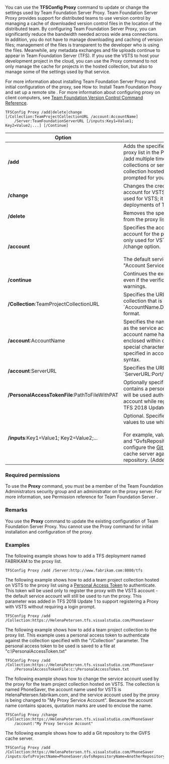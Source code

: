 You can use the **TFSConfig Proxy** command to update or change the settings used by Team Foundation Server Proxy.
Team Foundation Server Proxy provides support for distributed teams to use version control by managing a cache of downloaded version control files in the location of the distributed team.
By configuring Team Foundation Server Proxy, you can significantly reduce the bandwidth needed across wide area connections.
In addition, you do not have to manage downloading and caching of version files; management of the files is transparent to the developer who is using the files.
Meanwhile, any metadata exchanges and file uploads continue to appear in Team Foundation Server (TFS).
If you use the VSTS to host your development project in the cloud,
you can use the Proxy command to not only manage the cache for projects in the hosted collection, but also to manage some of the settings used by that service.

For more information about installing Team Foundation Server Proxy and initial configuration of the proxy,
see <span sdata="link"> How to: Install Team Foundation Proxy and set up a remote site </span>. For more information about configuring proxy on client computers, see [Team Foundation Version Control Command Reference](http://go.microsoft.com/fwlink/?LinkId=254422).

    TFSConfig Proxy /add|delete|change [/Collection:TeamProjectCollectionURL /account:AccountName]
		/Server:TeamFoundationServerURL [/inputs:Key1=Value1; Key2=Value2;...] [/Continue]

<table>
	<thead>
		<tr>
			<th>Option</th>
			<th>Description</th>
		</tr>
	</thead>
	<tbody>
		<tr>
			<td><strong>/add</strong></td>
			<td>
				Adds the specified server or collection to the proxy list in the Proxy.config file.
				You can run /add multiple times to include more collections or servers.
				When using /add with a collection hosted on VSTS,
				you will be prompted for your credentials on VSTS.
			</td>
		</tr>
		<tr>
			<td><strong>/change</strong></td>
			<td>
				Changes the credentials stored as the service account for VSTS.
				The /change option is only used for VSTS; it should not be used for local deployments of TFS.
			</td>
		</tr>
		<tr>
			<td><strong>/delete</strong></td>
			<td>Removes the specified server or collection from the proxy list in the Proxy.config file.</td>
		</tr>
		<tr>
			<td><strong>/account</strong></td>
			<td>
				Specifies the account used as the service account for the proxy in VSTS.
				This option is only used for VSTS in conjunction with the /change option.<br/><br/>
				The default service account used for VSTS is &quot;Account Service.&quot;
			</td>
		</tr>
		<tr>
			<td><strong>/continue</strong></td>
			<td>Continues the execution of the command even if the verification process produces warnings.</td>
		</tr>
		<tr>
			<td><strong>/Collection</strong>:TeamProjectCollectionURL</td>
			<td>Specifies the URL of the team project collection that is hosted on VSTS, in `AccountName.DomainName/CollectionName` format.</td>
		</tr>
		<tr>
			<td><strong>/account</strong>:AccountName</td>
			<td>
				Specifies the name of the account that is used as the service account for VSTS.
				If the account name has spaces, the name must be enclosed within quotation marks (&quot;&quot;).
				All special characters in account names must be specified in accordance with command-line syntax.
			</td>
		</tr>
		<tr>
			<td><strong>/account</strong>:ServerURL</td>
			<td>Specifies the URL of a TFS deployment, in `ServerURL:Port/tfs` format.</td>
		</tr>
		<tr>
			<td><strong>/PersonalAccessTokenFile</strong>:PathToFileWithPAT</td>
			<td>Optionally specifies the path to a file that contains a personal access token. This token will be used authenticate to the collection or account while registering a proxy. (Added in TFS 2018 Update 1)</td>
		</tr>
		<tr>
			<td><strong>/inputs</strong>:Key1=Value1; Key2=Value2;...</td>
			<td>
				Optional. Specifies additional settings and values to use while configuring the proxy.<br/><br/>
				For example, values for “GvfsProjectName” and “GvfsRepositoryName” can be used to configure the <a href="http://gvfs.io">Git Virtual File System</a> (GVFS) cache server against a team project and Git repository. (Added in TFS 2018 update 1)”
			</td>
		</tr>
	</tbody>
</table>

### Required permissions

To use the **Proxy** command, you must be a member of the Team Foundation Administrators security group and an administrator on the proxy server. For more information, see <span sdata="link"> Permission reference for Team Foundation Server </span>.

### Remarks

You use the **Proxy** command to update the existing configuration of Team Foundation Server Proxy. You cannot use the Proxy command for initial installation and configuration of the proxy.

### Examples

The following example shows how to add a TFS deployment named FABRIKAM to the proxy list.

    TFSConfig Proxy /add /Server:http://www.fabrikam.com:8080/tfs 

The following example shows how to add a team project collection hosted on VSTS to the proxy list using a [Personal Access Token](/vsts/accounts/use-personal-access-tokens-to-authenticate) to authenticate. This token will be used only to register the proxy with the VSTS account - the default service account will still be used to run the proxy. This parameter was added in TFS 2018 Update 1 to support registering a Proxy with VSTS without requiring a login prompt.

    TFSConfig Proxy /add /Collection:https://HelenaPetersen.tfs.visualstudio.com/PhoneSaver 

The following example shows how to add a team project collection to the proxy list. This example uses a personal access token to authenticate against the collection specified with the "/Collection" parameter. The personal access token to be used is saved to a file at "c:\PersonalAccessToken.txt"

    TFSConfig Proxy /add /Collection:https://HelenaPetersen.tfs.visualstudio.com/PhoneSaver
		/PersonalAccessTokenFile:c:\PersonalAccessToken.txt

The following example shows how to change the service account used by the proxy for the team project collection hosted on VSTS. The collection is named PhoneSaver, the account name used for VSTS is HelenaPetersen.fabrikam.com, and the service account used by the proxy is being changed to "My Proxy Service Account". Because the account name contains spaces, quotation marks are used to enclose the name.

    TFSConfig Proxy /change /Collection:https://HelenaPetersen.tfs.visualstudio.com/PhoneSaver
		/account:"My Proxy Service Account"

The following example shows how to add a Git repository to the GVFS cache server.

    TFSConfig Proxy /add /Collection:https://HelenaPetersen.tfs.visualstudio.com/PhoneSaver /inputs:GvfsProjectName=PhoneSaver;GvfsRepositoryName=AnotherRepository